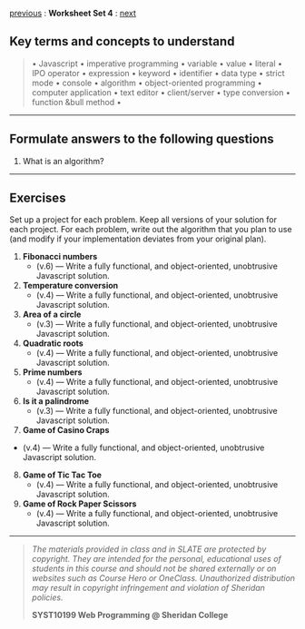 [previous](set03.md) 
: **Worksheet Set 4**
: [next](set05.md)


## Key terms and concepts to understand
> &bull; Javascript  &bull; imperative programming  &bull; variable  &bull; value  &bull; literal  &bull; IPO operator &bull; expression  &bull; keyword  &bull; identifier  &bull;  data type &bull; strict mode  &bull; console  &bull;  algorithm  &bull; object-oriented programming  &bull; computer application  &bull;  text editor  &bull; client/server  &bull;  type conversion  &bull; function &bull method &bull;
> 
---


## Formulate answers to the following questions
1. What is an algorithm?


---


## Exercises
Set up a project for each problem. Keep all versions of your solution for each project.  For each problem, write out the
algorithm that you plan to use (and modify if your implementation deviates from your original
plan).


1. **Fibonacci numbers** 
    - (v.6) &mdash; Write a fully functional, and object-oriented, unobtrusive Javascript solution.
2. **Temperature conversion** 
    - (v.4) &mdash; Write a fully functional, and object-oriented, unobtrusive Javascript solution.     
3. **Area of a circle** 
    - (v.3) &mdash; Write a fully functional, and object-oriented, unobtrusive Javascript solution.   
4. **Quadratic roots** 
    - (v.4) &mdash; Write a fully functional, and object-oriented, unobtrusive Javascript solution.
5. **Prime numbers** 
    - (v.4) &mdash; Write a fully functional, and object-oriented, unobtrusive Javascript solution.
6. **Is it a palindrome** 
    - (v.3) &mdash; Write a fully functional, and object-oriented, unobtrusive Javascript solution.
7. **Game of Casino Craps**
  - (v.4) &mdash; Write a fully functional, and object-oriented, unobtrusive Javascript solution.
8. **Game of Tic Tac Toe**
    - (v.4) &mdash; Write a fully functional, and object-oriented, unobtrusive Javascript solution.
9. **Game of Rock Paper Scissors**
    - (v.4) &mdash; Write a fully functional, and object-oriented, unobtrusive Javascript solution.


  
---
> *The materials provided in class and in SLATE are protected by copyright. They are intended for the personal, educational uses of students in this course and should not be shared externally or on websites such as Course Hero or OneClass. Unauthorized distribution may result in copyright infringement and violation of Sheridan policies.*
> 
> **SYST10199 Web Programming @ Sheridan College**
